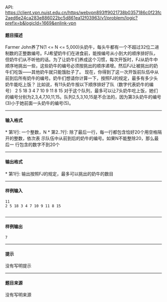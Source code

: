 API: https://client.vpn.nuist.edu.cn/https/webvpn893ff9021738b0357186c0f23fc2aed6e24ca283e886022bc5d861ea12f03963/v1/problem/logic?prefix=b&logicId=1669&enlink-vpn

#### 题目描述

Farmer John养了N(1 <= N <= 5,000)头奶牛，每头牛都有一个不超过32位二进制数的正整数编号。FJ希望奶牛们在进食前，能按编号从小到大的顺序排好队，但奶牛们从不听他的话。为了让奶牛们养成这个习惯，每次开饭时，FJ从奶牛中顺序地挑出一些，这些奶牛的编号必须按挑出的顺序递增。然后FJ让被挑出的奶牛们吃饭——其他奶牛就只能饿肚子了。 现在，你得到了这一次开饭前队伍中从前到后所有奶牛的编号。奶牛们想请你计算一下，按照FJ的规定，最多有多少头奶牛能吃上饭？ 比如说，有11头奶牛按以下顺序排好了队（数字代表奶牛的编号） 2 5 18 3 4 7 10 9 11 8 15 对于这个队列，最多可以让7头奶牛吃上饭，她们的编号分别为2,3,4,7,10,11,15。队列2,5,3,10,15是不合法的，因为第3头奶牛的编号(3)小于她前面一头奶牛的编号(5)。

---

#### 输入格式

\* 第1行: 一个整数，N \* 第2..?行: 除了最后一行，每一行都包含恰好20个用空格隔开的整数，依次表 示队伍中从前到后的奶牛的编号。如果N不能整除20，那么最后一 行包含的数字不到20个

---

#### 输出格式

\* 第1行: 输出按照FJ的规定，最多可以挑出的奶牛的数目

---

#### 样例输入
```
11
2 5 18 3 4 7 10 9 11 8 15


```

---

#### 样例输出
```
7
```

---

#### 提示

没有写明提示

---

#### 题目来源

没有写明来源